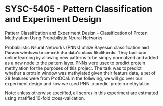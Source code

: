 # SYSC-5405 - Pattern Classification and Experiment Design
Pattern Classification and Experiment Design - Classification of Protein Methylation Using Probabilistic Neural Networks

Probabilistic Neural Networks (PNNs) utilize Bayesian classification and Parzen windows to smooth the data's class-likelihoods. They facilitate online learning by allowing new patterns to be simply normalized and added as a new node to the pattern layer. PNNs were used to predict protein methylation for the purposes of this project. The task was to predict whether a protein window was methylated given their feature data, a set of 28 features were from ProtDCal. In the following, we will go over our experiment design and how we used PNN to predict protein methylation. 

Note: unless otherwise specified, all scores in this experiment are estimated using stratified 10-fold cross-validation.
